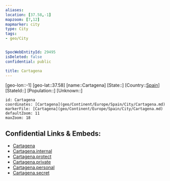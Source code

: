 ```yaml
---
aliases: 
location: [37.58,-1]
mapzoom: [7,12] 
mapmarker: city 
type: City
tags:
- geo/City


SpocWebEntityId: 29495
isDeleted: false
confidential: public

title: Cartagena
---
```

[geo-lon::-1]
[geo-lat::37.58]
[name::Cartagena]
[State::]
[Country::[Spain](geo/Continent/Europe/Spain.md)]
[StateId::]
[Population::]
[Unknown::]


```leaflet
id: Cartagena
coordinates: [Cartagena](geo/Continent/Europe/Spain/City/Cartagena.md)
markerFile: [Cartagena](geo/Continent/Europe/Spain/City/Cartagena.md)
defaultZoom: 11 
maxZoom: 18
```


## Confidential Links & Embeds: 
- [Cartagena](../../../../../../_public/geo/Continent/Europe/Spain/City/Cartagena.md) 
- [Cartagena.internal](../../../../../../_internal/geo/Continent/Europe/Spain/City/Cartagena.internal.md) 
- [Cartagena.protect](../../../../../../_protect/geo/Continent/Europe/Spain/City/Cartagena.protect.md) 
- [Cartagena.private](../../../../../../_private/geo/Continent/Europe/Spain/City/Cartagena.private.md) 
- [Cartagena.personal](../../../../../../_personal/geo/Continent/Europe/Spain/City/Cartagena.personal.md) 
- [Cartagena.secret](../../../../../../_secret/geo/Continent/Europe/Spain/City/Cartagena.secret.md) 
